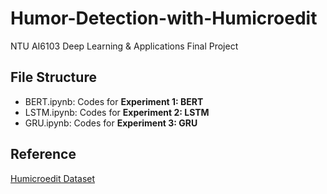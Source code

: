 # Humor-Detection-with-Humicroedit
NTU AI6103 Deep Learning &amp; Applications Final Project

## File Structure
- BERT.ipynb: Codes for **Experiment 1: BERT**
- LSTM.ipynb: Codes for **Experiment 2: LSTM**
- GRU.ipynb: Codes for **Experiment 3: GRU**

## Reference
[Humicroedit Dataset](https://huggingface.co/datasets/humicroedit)
